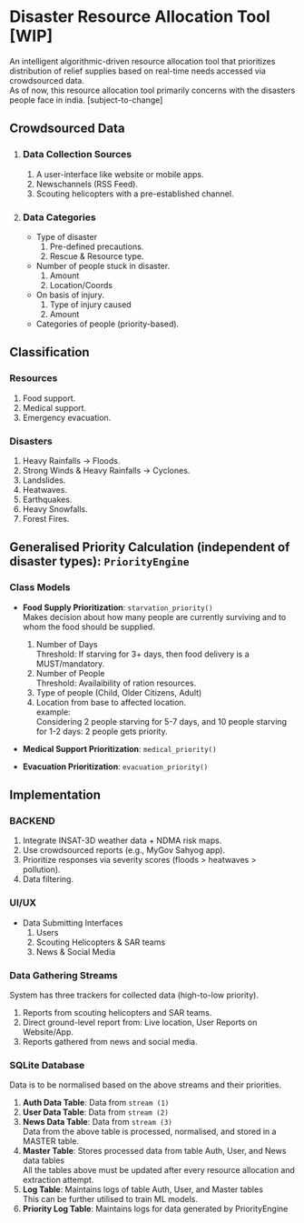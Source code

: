 # Disaster Resource Allocation Tool [WIP]

An intelligent algorithmic-driven resource allocation tool that prioritizes distribution of relief supplies based on real-time needs accessed via crowdsourced data. <br>
As of now, this resource allocation tool primarily concerns with the disasters people face in india. [subject-to-change]

## Crowdsourced Data
1. ### Data Collection Sources
    1. A user-interface like website or mobile apps.
    2. Newschannels (RSS Feed).
    3. Scouting helicopters with a pre-established channel.

2. ### Data Categories
    - Type of disaster
        1. Pre-defined precautions.
        2. Rescue & Resource type.
    - Number of people stuck in disaster.
        1. Amount
        2. Location/Coords
    - On basis of injury.
        1. Type of injury caused
        2. Amount
    - Categories of people (priority-based).

## Classification
### Resources
1. Food support.
2. Medical support.
3. Emergency evacuation.

### Disasters
1. Heavy Rainfalls -> Floods.
2. Strong Winds & Heavy Rainfalls -> Cyclones.
3. Landslides.
4. Heatwaves.
5. Earthquakes.
6. Heavy Snowfalls.
7. Forest Fires.

## Generalised Priority Calculation (independent of disaster types): `PriorityEngine`
### Class Models
- **Food Supply Prioritization**: `starvation_priority()` <br>
Makes decision about how many people are currently surviving and to whom the food should be supplied.
    1. Number of Days <br>
    Threshold: If starving for 3+ days, then food delivery is a MUST/mandatory.
    2. Number of People <br>
    Threshold: Availaibility of ration resources.
    3. Type of people (Child, Older Citizens, Adult)
    3. Location from base to affected location. <br>
    example: <br>
    Considering 2 people starving for 5-7 days, and 10 people starving for 1-2 days: 2 people gets priority.
    
- **Medical Support Prioritization**: `medical_priority()`
- **Evacuation Prioritization**: `evacuation_priority()`

## Implementation
### BACKEND
1. Integrate INSAT-3D weather data + NDMA risk maps.
2. Use crowdsourced reports (e.g., MyGov Sahyog app).
3. Prioritize responses via severity scores (floods > heatwaves > pollution).
4. Data filtering.

### UI/UX
- Data Submitting Interfaces
    1. Users
    2. Scouting Helicopters & SAR teams
    3. News & Social Media

### Data Gathering Streams
System has three trackers for collected data (high-to-low priority).
1. Reports from scouting helicopters and SAR teams.
2. Direct ground-level report from: Live location, User Reports on Website/App.
3. Reports gathered from news and social media.
    
### SQLite Database
Data is to be normalised based on the above streams and their priorities.
1. **Auth Data Table**: Data from `stream (1)`
2. **User Data Table**: Data from `stream (2)`
3. **News Data Table**: Data from `stream (3)` <br>
Data from the above table is processed, normalised, and stored in a MASTER table. <br>
4. **Master Table**: Stores processed data from table Auth, User, and News data tables <br>
All the tables above must be updated after every resource allocation and extraction attempt. <br>
5. **Log Table**: Maintains logs of table Auth, User, and Master tables <br>
This can be further utilised to train ML models. <br>
6. **Priority Log Table**: Maintains logs for data generated by PriorityEngine <br>